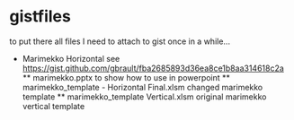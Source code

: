 # gistfiles
to put there all files I need to attach to gist once in a while...

* Marimekko Horizontal see https://gist.github.com/gbrault/fba2685893d36ea8ce1b8aa314618c2a
 ** marimekko.pptx	to show how to use in powerpoint
 ** marimekko_template - Horizontal Final.xlsm	changed marimekko template
 ** marimekko_template Vertical.xlsm	original marimekko vertical template 
